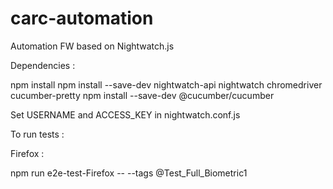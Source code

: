 # carc-automation
Automation FW based on Nightwatch.js

Dependencies :

npm install
npm install --save-dev nightwatch-api nightwatch chromedriver cucumber-pretty
npm install --save-dev @cucumber/cucumber



Set USERNAME and ACCESS_KEY in nightwatch.conf.js



To run tests : 

Firefox : 

npm run e2e-test-Firefox -- --tags @Test_Full_Biometric1


